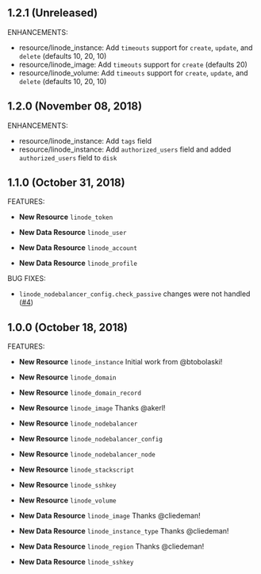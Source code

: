 ## 1.2.1 (Unreleased)

ENHANCEMENTS:

* resource/linode\_instance: Add `timeouts` support for `create`, `update`, and `delete` (defaults 10, 20, 10)
* resource/linode\_image: Add `timeouts` support for `create` (defaults 20)
* resource/linode\_volume: Add `timeouts` support for `create`, `update`, and `delete` (defaults 10, 20, 10)

## 1.2.0 (November 08, 2018)

ENHANCEMENTS:

* resource/linode\_instance: Add `tags` field
* resource/linode\_instance: Add `authorized_users` field and added `authorized_users` field to `disk`

## 1.1.0 (October 31, 2018)

FEATURES:

* **New Resource** `linode_token`

* **New Data Resource** `linode_user`
* **New Data Resource** `linode_account`
* **New Data Resource** `linode_profile`

BUG FIXES:

* `linode_nodebalancer_config.check_passive` changes were not handled ([#4](https://github.com/terraform-providers/terraform-provider-template/issues/4))

## 1.0.0 (October 18, 2018)

FEATURES:

* **New Resource** `linode_instance` Initial work from @btobolaski!
* **New Resource** `linode_domain`
* **New Resource** `linode_domain_record`
* **New Resource** `linode_image` Thanks @akerl!
* **New Resource** `linode_nodebalancer`
* **New Resource** `linode_nodebalancer_config`
* **New Resource** `linode_nodebalancer_node`
* **New Resource** `linode_stackscript`
* **New Resource** `linode_sshkey`
* **New Resource** `linode_volume`

* **New Data Resource** `linode_image` Thanks @cliedeman!
* **New Data Resource** `linode_instance_type` Thanks @cliedeman!
* **New Data Resource** `linode_region` Thanks @cliedeman!
* **New Data Resource** `linode_sshkey`
